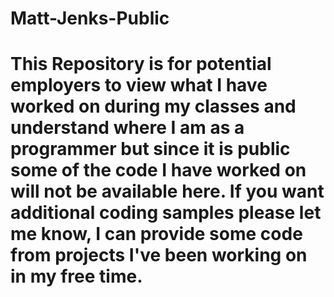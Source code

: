 # Matt-Jenks-Public

# This Repository is for potential employers to view what I have worked on during my classes and understand where I am as a programmer but since it is public some of the code I have worked on will not be available here. If you want additional coding samples please let me know, I can provide some code from projects I've been working on in my free time. 
